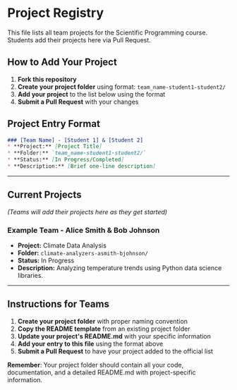 # Project Registry

This file lists all team projects for the Scientific Programming course. Students add their projects here via Pull Request.

## How to Add Your Project

1. **Fork this repository**
2. **Create your project folder** using format: `team_name-student1-student2/`
3. **Add your project** to the list below using the format
4. **Submit a Pull Request** with your changes

## Project Entry Format

```markdown
### [Team Name] - [Student 1] & [Student 2]
* **Project:** [Project Title]
* **Folder:** `team_name-student1-student2/`
* **Status:** [In Progress/Completed]
* **Description:** [Brief one-line description]
```

---

## Current Projects

*(Teams will add their projects here as they get started)*

### Example Team - Alice Smith & Bob Johnson
* **Project:** Climate Data Analysis
* **Folder:** `climate-analyzers-asmith-bjohnson/`
* **Status:** In Progress
* **Description:** Analyzing temperature trends using Python data science libraries.

---

## Instructions for Teams

1. **Create your project folder** with proper naming convention
2. **Copy the README template** from an existing project folder
3. **Update your project's README.md** with your specific information
4. **Add your entry to this file** using the format above
5. **Submit a Pull Request** to have your project added to the official list

**Remember**: Your project folder should contain all your code, documentation, and a detailed README.md with project-specific information.